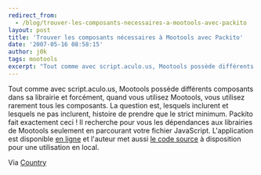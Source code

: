 ```yaml
---
redirect_from:
  - /blog/trouver-les-composants-necessaires-a-mootools-avec-packito
layout: post
title: 'Trouver les composants nécessaires à Mootools avec Packito'
date: '2007-05-16 08:58:15'
author: j0k
tags: mootools
excerpt: "Tout comme avec script.aculo.us, Mootools possède différents composants dans sa librairie et forcément, quand vous utilisez Mootools, vous utilisez rarement tous les composants. La question est, lesquels inclurent et lesquels ne pas inclurent, histoire de prendre que le strict minimum.     \nPackito fait exactement ceci !   Il recherche pour vous les      …"
---
```


Tout comme avec script.aculo.us, Mootools possède différents composants dans sa librairie et forcément, quand vous utilisez Mootools, vous utilisez rarement tous les composants. La question est, lesquels inclurent et lesquels ne pas inclurent, histoire de prendre que le strict minimum.
Packito fait exactement ceci !   Il recherche pour vous les dépendances aux librairies de Mootools seulement en parcourant votre fichier JavaScript.   L'application est disponible [en ligne](http://icebeat.bitacoras.com/mootools/packito/) et l'auteur met aussi [le code source](http://icebeat.bitacoras.com/mootools/packito/class.packito.phps) à disposition pour une utilisation en local.

Via [Country](http://www.k1der.net/blog/country/post/2007/05/15/Packito-fini-les-composants-Mootools-manquants)

